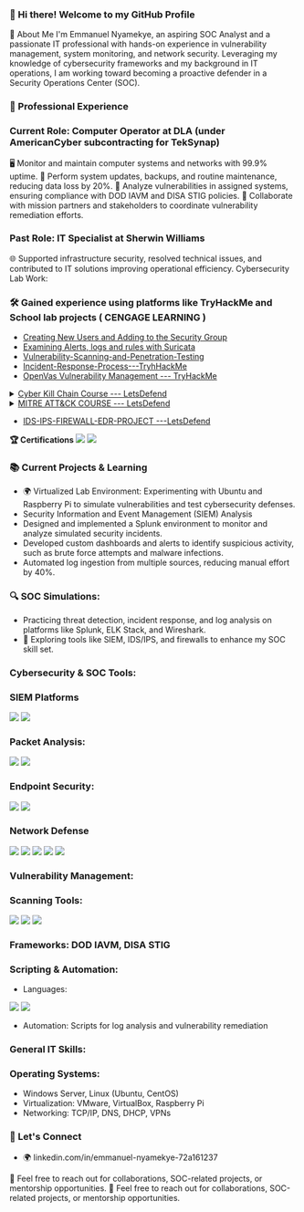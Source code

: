 ### 👋 Hi there! Welcome to my GitHub Profile
🌟 About Me
I'm Emmanuel Nyamekye, an aspiring SOC Analyst and a passionate IT professional with hands-on experience in vulnerability management, system monitoring, and network security. Leveraging my knowledge of cybersecurity frameworks and my background in IT operations, I am working toward becoming a proactive defender in a Security Operations Center (SOC).

### 💼 Professional Experience
### Current Role: Computer Operator at DLA (under AmericanCyber subcontracting for TekSynap)

🖥️ Monitor and maintain computer systems and networks with 99.9% uptime.
🔧 Perform system updates, backups, and routine maintenance, reducing data loss by 20%.
🚀 Analyze vulnerabilities in assigned systems, ensuring compliance with DOD IAVM and DISA STIG policies.
🔗 Collaborate with mission partners and stakeholders to coordinate vulnerability remediation efforts.

### Past Role: IT Specialist at Sherwin Williams

🌐 Supported infrastructure security, resolved technical issues, and contributed to IT solutions improving operational efficiency.
Cybersecurity Lab Work:

### 🛠️ Gained experience using platforms like TryHackMe and School lab projects ( CENGAGE LEARNING )

  -  <a href="https://github.com/Yaw121/Creating-User-using-Windows-PowerShell">Creating New Users and Adding to the Security Group</a>
  - <a href="https://github.com/Yaw121/Suricata">Examining Alerts, logs and rules with Suricata </a>
  - <a href="https://github.com/Yaw121/Vulnerability-Scanning-and-Penetration-Testing">Vulnerability-Scanning-and-Penetration-Testing </a>
  - <a href="https://github.com/Yaw121/Incident-Response-Process---TryhHackMe">Incident-Response-Process---TryhHackMe </a>
  - <a href="https://github.com/Yaw121/OpenVas">OpenVas Vulnerability Management --- TryHackMe</a>
 <details> <summary> <a href="https://app.letsdefend.io/my-rewards/detail/48b03a0a48e34391a0843b5bc795fefc">Cyber Kill Chain Course --- LetsDefend</a></summary>

- A comprehensive understanding of the different stages of a cyber attack and how to identify and analyze each stage
- An understanding of how to develop effective strategies to prevent, detect, and respond to cyber attacks
- Improved incident response skills and the ability to effectively mitigate the impact of a cyber attack
 
 </details>
 
  <details> <summary> <a href="https://app.letsdefend.io/my-rewards/detail/e5354c975d8745cfb66aa0021b46dc08">  MITRE ATT&CK COURSE --- LetsDefend</a></summary>

 - Gained a thorough understanding of the MITRE ATT&CK Framework and its importance for SOC analysts.
 - Developed knowledge of the various tactics, techniques, and procedures (TTPs) used by threat actors to conduct attacks on computer networks.
 - Learned how to use the MITRE ATT&CK Framework to identify and categorize different types of attacks based on the tactics and techniques used.
 - Understand how the MITRE ATT&CK Framework can be used to improve incident response and threat intelligence gathering.
</details>

- <a href="https://github.com/Yaw121/IDS-IPS-FIREWALL-EDR-PROJECT">IDS-IPS-FIREWALL-EDR-PROJECT ---LetsDefend </a>

<b>🏆 Certifications</b>
<img src="https://img.shields.io/badge/-Security%2B-FF0000?&style=for-the-badge&logo=CompTIA&logoColor=white" />
<img src="https://img.shields.io/badge/-CySA%2B-0078D4?&style=for-the-badge&logo=CompTIA&logoColor=white" />

### 📚 Current Projects & Learning
- 🌍 Virtualized Lab Environment: Experimenting with Ubuntu and Raspberry Pi to simulate vulnerabilities and test cybersecurity defenses.
- Security Information and Event Management (SIEM) Analysis
- Designed and implemented a Splunk environment to monitor and analyze simulated security incidents.
- Developed custom dashboards and alerts to identify suspicious activity, such as brute force attempts and malware infections.
- Automated log ingestion from multiple sources, reducing manual effort by 40%.
### 🔍 SOC Simulations:
- Practicing threat detection, incident response, and log analysis on platforms like Splunk, ELK Stack, and Wireshark.
- 🚀 Exploring tools like SIEM, IDS/IPS, and firewalls to enhance my SOC skill set.


### Cybersecurity & SOC Tools:
### SIEM Platforms
<div>
    <img src="https://img.shields.io/badge/-Microsoft_Sentinel-0078D4?&style=for-the-badge&logo=Microsoft&logoColor=white" />
    <img src="https://img.shields.io/badge/-Splunk-000000?&style=for-the-badge&logo=Splunk&logoColor=white" />
</div>

  
### Packet Analysis:
<div>
    <img src="https://img.shields.io/badge/-Wireshark-1679A7?&style=for-the-badge&logo=Wireshark&logoColor=white" />
    <img src="https://img.shields.io/badge/-tcpdump-005C5C?&style=for-the-badge&logo=linux&logoColor=white" />
</div>


### Endpoint Security:
<div>
    <img src="https://img.shields.io/badge/-Microsoft_Defender_for_Endpoint-00A4EF?&style=for-the-badge&logo=Microsoft&logoColor=white" />
    <img src="https://img.shields.io/badge/-Velociraptor-4B275F?&style=for-the-badge&logo=Velociraptor&logoColor=white" />
</div>

 ### Network Defense
  <div>
    <img src="https://img.shields.io/badge/-Wireshark-1679A7?&style=for-the-badge&logo=Wireshark&logoColor=white" />
   <img src="https://img.shields.io/badge/-Palo%20Alto%20Networks-008080?&style=for-the-badge&logo=Palo-Alto-Networks&logoColor=white" />
  <img src="https://img.shields.io/badge/-Suricata-EF3B2D?&style=for-the-badge&logo=Suricata&logoColor=white" />
  <img src="https://img.shields.io/badge/-Snort-FF5E00?&style=for-the-badge&logo=snort&logoColor=white" />
  <img src="https://img.shields.io/badge/-IDS/IPS-1E90FF?&style=for-the-badge&logo=security&logoColor=white" />
</div>
 
###  Vulnerability Management:
### Scanning Tools:
<div>
    <img src="https://img.shields.io/badge/-tcpdump-005C5C?&style=for-the-badge&logo=linux&logoColor=white" />
  <img src="https://img.shields.io/badge/-OpenVAS-3C873A?&style=for-the-badge&logo=security&logoColor=white" />
   <img src="https://img.shields.io/badge/-Nessus-00C176?&style=for-the-badge&logo=tenable&logoColor=white" />
 <div>
   
### Frameworks: DOD IAVM, DISA STIG
### Scripting & Automation:
- Languages: 
<div>
    <img src="https://img.shields.io/badge/-Python-3776AB?&style=for-the-badge&logo=Python&logoColor=white" />
    <img src="https://img.shields.io/badge/-Bash-4EAA25?&style=for-the-badge&logo=gnu-bash&logoColor=white" />
</div>

- Automation: Scripts for log analysis and vulnerability remediation
### General IT Skills:
### Operating Systems:
- Windows Server, Linux (Ubuntu, CentOS)
- Virtualization: VMware, VirtualBox, Raspberry Pi
- Networking: TCP/IP, DNS, DHCP, VPNs


### 🤝 Let's Connect
- 🌍 linkedin.com/in/emmanuel-nyamekye-72a161237

 
  
📩 Feel free to reach out for collaborations, SOC-related projects, or mentorship opportunities. 
📩 Feel free to reach out for collaborations, SOC-related projects, or mentorship opportunities.

